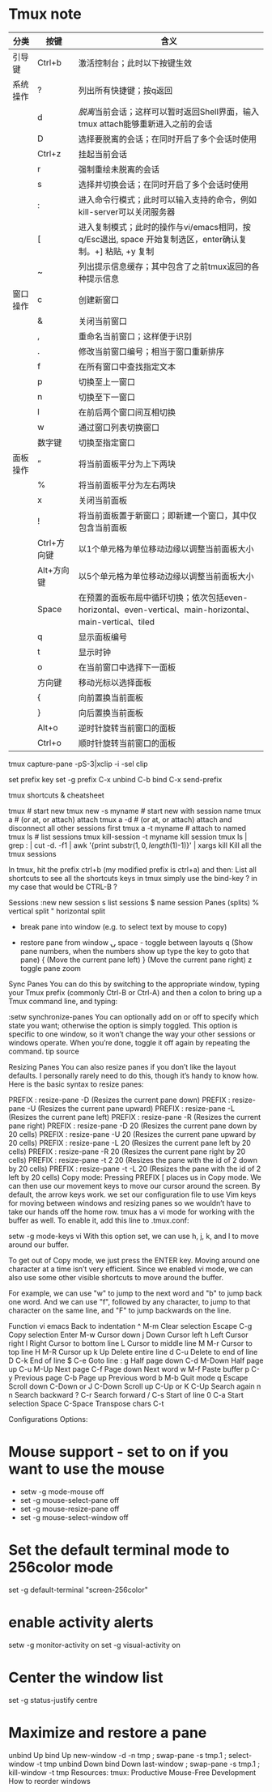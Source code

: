 Tmux note
=========

| 分类      | 按键         |  含义                        |
| --------- | ------------ | ---------------------------- |
| 引导键    | Ctrl+b       | 激活控制台；此时以下按键生效 |
| 系统操作  | ?            | 列出所有快捷键；按q返回 |
|           | d            | *脱离*当前会话；这样可以暂时返回Shell界面，输入tmux attach能够重新进入之前的会话 |
|           | D            | 选择要脱离的会话；在同时开启了多个会话时使用 |
|           | Ctrl+z       | 挂起当前会话 |
|           | r            | 强制重绘未脱离的会话 |
|           | s            | 选择并切换会话；在同时开启了多个会话时使用 |
|           | :            | 进入命令行模式；此时可以输入支持的命令，例如kill-server可以关闭服务器 |
|           | [            | 进入复制模式；此时的操作与vi/emacs相同，按q/Esc退出, space 开始复制选区，enter确认复制。<c-b>+] 粘贴, <C-x>+y 复制 |
|           | ~            | 列出提示信息缓存；其中包含了之前tmux返回的各种提示信息 |
| 窗口操作  | c            | 创建新窗口 |
|           | &            | 关闭当前窗口 |
|           | ,            | 重命名当前窗口；这样便于识别 |
|           | .            | 修改当前窗口编号；相当于窗口重新排序 |
|           | f            | 在所有窗口中查找指定文本 |
|           | p            | 切换至上一窗口 |
|           | n            | 切换至下一窗口 |
|           | l            | 在前后两个窗口间互相切换 |
|           | w            | 通过窗口列表切换窗口 |
|           | 数字键       | 切换至指定窗口 |
| 面板操作  | ”            | 将当前面板平分为上下两块 |
|           | %            | 将当前面板平分为左右两块 |
|           | x            | 关闭当前面板 |
|           | !            | 将当前面板置于新窗口；即新建一个窗口，其中仅包含当前面板 |
|           | Ctrl+方向键  | 以1个单元格为单位移动边缘以调整当前面板大小 |
|           | Alt+方向键   | 以5个单元格为单位移动边缘以调整当前面板大小 |
|           | Space        | 在预置的面板布局中循环切换；依次包括even-horizontal、even-vertical、main-horizontal、main-vertical、tiled |
|           | q            | 显示面板编号 |
|           | t            | 显示时钟 |
|           | o            | 在当前窗口中选择下一面板 |
|           | 方向键       | 移动光标以选择面板 |
|           | {            | 向前置换当前面板 |
|           | }            | 向后置换当前面板 |
|           | Alt+o        | 逆时针旋转当前窗口的面板 |
|           | Ctrl+o       | 顺时针旋转当前窗口的面板 |

tmux capture-pane -pS-3|xclip -i -sel clip

set prefix key <c-x>
set -g prefix C-x
unbind C-b
bind C-x send-prefix


tmux shortcuts & cheatsheet

tmux     # start new
tmux new -s myname  # start new with session name
tmux a  #  (or at, or attach)  attach
tmux a -d  #  (or at, or attach)  attach and disconnect all other sessions first
tmux a -t myname          # attach to named
tmux ls          # list sessions
tmux kill-session -t myname          kill session
tmux ls | grep : | cut -d. -f1 | awk '{print substr($1, 0, length($1)-1)}' | xargs kill          Kill all the tmux sessions

In tmux, hit the prefix ctrl+b (my modified prefix is ctrl+a) and then:
List all shortcuts
to see all the shortcuts keys in tmux simply use the bind-key ? in my case that would be CTRL-B ?

Sessions
:new<CR>  new session
s  list sessions
$  name session
Panes (splits)
%  vertical split
"  horizontal split

+  break pane into window (e.g. to select text by mouse to copy)
-  restore pane from window
⍽  space - toggle between layouts
<prefix> q (Show pane numbers, when the numbers show up type the key to goto that pane)
<prefix> { (Move the current pane left)
<prefix> } (Move the current pane right)
<prefix> z toggle pane zoom

Sync Panes
You can do this by switching to the appropriate window, typing your Tmux prefix (commonly Ctrl-B or Ctrl-A) and then a colon to bring up a Tmux command line, and typing:

:setw synchronize-panes
You can optionally add on or off to specify which state you want; otherwise the option is simply toggled. This option is specific to one window, so it won’t change the way your other sessions or windows operate. When you’re done, toggle it off again by repeating the command. tip source

Resizing Panes
You can also resize panes if you don’t like the layout defaults. I personally rarely need to do this, though it’s handy to know how. Here is the basic syntax to resize panes:

PREFIX : resize-pane -D (Resizes the current pane down)
PREFIX : resize-pane -U (Resizes the current pane upward)
PREFIX : resize-pane -L (Resizes the current pane left)
PREFIX : resize-pane -R (Resizes the current pane right)
PREFIX : resize-pane -D 20 (Resizes the current pane down by 20 cells)
PREFIX : resize-pane -U 20 (Resizes the current pane upward by 20 cells)
PREFIX : resize-pane -L 20 (Resizes the current pane left by 20 cells)
PREFIX : resize-pane -R 20 (Resizes the current pane right by 20 cells)
PREFIX : resize-pane -t 2 20 (Resizes the pane with the id of 2 down by 20 cells)
PREFIX : resize-pane -t -L 20 (Resizes the pane with the id of 2 left by 20 cells)
Copy mode:
Pressing PREFIX [ places us in Copy mode. We can then use our movement keys to move our cursor around the screen. By default, the arrow keys work. we set our configuration file to use Vim keys for moving between windows and resizing panes so we wouldn’t have to take our hands off the home row. tmux has a vi mode for working with the buffer as well. To enable it, add this line to .tmux.conf:

setw -g mode-keys vi
With this option set, we can use h, j, k, and l to move around our buffer.

To get out of Copy mode, we just press the ENTER key. Moving around one character at a time isn’t very efficient. Since we enabled vi mode, we can also use some other visible shortcuts to move around the buffer.

For example, we can use "w" to jump to the next word and "b" to jump back one word. And we can use "f", followed by any character, to jump to that character on the same line, and "F" to jump backwards on the line.

   Function                vi             emacs
   Back to indentation     ^              M-m
   Clear selection         Escape         C-g
   Copy selection          Enter          M-w
   Cursor down             j              Down
   Cursor left             h              Left
   Cursor right            l              Right
   Cursor to bottom line   L
   Cursor to middle line   M              M-r
   Cursor to top line      H              M-R
   Cursor up               k              Up
   Delete entire line      d              C-u
   Delete to end of line   D              C-k
   End of line             $              C-e
   Goto line               :              g
   Half page down          C-d            M-Down
   Half page up            C-u            M-Up
   Next page               C-f            Page down
   Next word               w              M-f
   Paste buffer            p              C-y
   Previous page           C-b            Page up
   Previous word           b              M-b
   Quit mode               q              Escape
   Scroll down             C-Down or J    C-Down
   Scroll up               C-Up or K      C-Up
   Search again            n              n
   Search backward         ?              C-r
   Search forward          /              C-s
   Start of line           0              C-a
   Start selection         Space          C-Space
   Transpose chars                        C-t

Configurations Options:
# Mouse support - set to on if you want to use the mouse
* setw -g mode-mouse off
* set -g mouse-select-pane off
* set -g mouse-resize-pane off
* set -g mouse-select-window off

# Set the default terminal mode to 256color mode
set -g default-terminal "screen-256color"

# enable activity alerts
setw -g monitor-activity on
set -g visual-activity on

# Center the window list
set -g status-justify centre

# Maximize and restore a pane
unbind Up bind Up new-window -d -n tmp \; swap-pane -s tmp.1 \; select-window -t tmp
unbind Down
bind Down last-window \; swap-pane -s tmp.1 \; kill-window -t tmp
Resources:
tmux: Productive Mouse-Free Development
How to reorder windows




